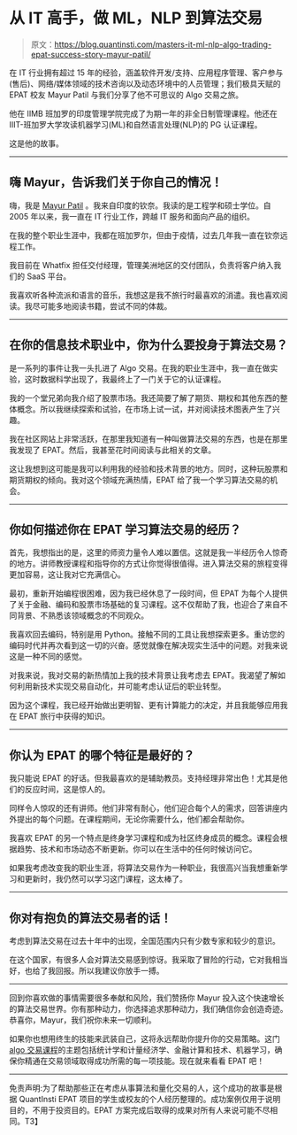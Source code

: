 # 从 IT 高手，做 ML，NLP 到算法交易

> 原文：<https://blog.quantinsti.com/masters-it-ml-nlp-algo-trading-epat-success-story-mayur-patil/>

在 IT 行业拥有超过 15 年的经验，涵盖软件开发/支持、应用程序管理、客户参与(售后)、网络/媒体领域的技术咨询以及动态环境中的人员管理；我们极具天赋的 EPAT 校友 Mayur Patil 与我们分享了他不可思议的 Algo 交易之旅。

他在 IIMB 班加罗的印度管理学院完成了为期一年的非全日制管理课程。他还在 IIIT-班加罗大学攻读机器学习(ML)和自然语言处理(NLP)的 PG 认证课程。

这是他的故事。

* * *

## 嗨 Mayur，告诉我们关于你自己的情况！

嗨，我是 [Mayur Patil](https://www.linkedin.com/in/mayurpatilg/) 。我来自印度的钦奈。我读的是工程学和硕士学位。自 2005 年以来，我一直在 IT 行业工作，跨越 IT 服务和面向产品的组织。

在我的整个职业生涯中，我都在班加罗尔，但由于疫情，过去几年我一直在钦奈远程工作。

我目前在 Whatfix 担任交付经理，管理美洲地区的交付团队，负责将客户纳入我们的 SaaS 平台。

我喜欢听各种流派和语言的音乐，我想这是我不旅行时最喜欢的消遣。我也喜欢阅读。我尽可能多地阅读书籍，尝试不同的体裁。

* * *

## 在你的信息技术职业中，你为什么要投身于算法交易？

是一系列的事件让我一头扎进了 Algo 交易。在我的职业生涯中，我一直在做实验，这时数据科学出现了，我最终上了一门关于它的认证课程。

我的一个堂兄弟向我介绍了股票市场。我还简要了解了期货、期权和其他东西的整体概念。所以我继续探索和试验，在市场上试一试，并对阅读技术图表产生了兴趣。

我在社区网站上非常活跃，在那里我知道有一种叫做算法交易的东西，也是在那里我发现了 EPAT。然后，我甚至花时间阅读与此相关的文章。

这让我想到这可能是我可以利用我的经验和技术背景的地方。同时，这种玩股票和期货期权的倾向。我对这个领域充满热情，EPAT 给了我一个学习算法交易的机会。

* * *

## 你如何描述你在 EPAT 学习算法交易的经历？

首先，我想指出的是，这里的师资力量令人难以置信。这就是我一半经历令人惊奇的地方。讲师教授课程和指导你的方式让你觉得很值得。进入算法交易的旅程变得更加容易，这让我对它充满信心。

最初，重新开始编程很困难，因为我已经休息了一段时间，但 EPAT 为每个人提供了关于金融、编码和股票市场基础的复习课程。这不仅帮助了我，也迎合了来自不同背景、不熟悉该领域概念的不同观众。

我喜欢回去编码，特别是用 Python。接触不同的工具让我想探索更多。重访您的编码时代并再次看到这一切的兴奋。感觉就像在解决现实生活中的问题。对我来说这是一种不同的感觉。

对我来说，我对交易的新热情加上我的技术背景让我考虑去 EPAT。我渴望了解如何利用新技术实现交易自动化，并可能考虑认证后的职业转型。

因为这个课程，我已经开始做出更明智、更有计算能力的决定，并且我能够应用我在 EPAT 旅行中获得的知识。

* * *

## 你认为 EPAT 的哪个特征是最好的？

我只能说 EPAT 的好话。但我最喜欢的是辅助教员。支持经理非常出色！尤其是他们的反应时间，这是惊人的。

同样令人惊叹的还有讲师。他们非常有耐心，他们迎合每个人的需求，回答讲座内外提出的每个问题。在课程期间，无论你需要什么，他们都会帮助你。

我喜欢 EPAT 的另一个特点是终身学习课程和成为社区终身成员的概念。课程会根据趋势、技术和市场动态不断更新。你可以在生活中的任何时候访问它。

如果我考虑改变我的职业生涯，将算法交易作为一种职业，我很高兴当我想重新学习和更新时，我仍然可以学习这门课程，这太棒了。

* * *

## 你对有抱负的算法交易者的话！

考虑到算法交易在过去十年中的出现，全国范围内只有少数专家和较少的意识。

在这个国家，有很多人会对算法交易感到惊讶。我采取了冒险的行动，它对我相当好，也给了我回报。所以我建议你放手一搏。

* * *

回到你喜欢做的事情需要很多奉献和风险，我们赞扬你 Mayur 投入这个快速增长的算法交易世界。你有那种动力，你选择追求那种动力，我们确信你会创造奇迹。恭喜你，Mayur，我们祝你未来一切顺利。

如果你也想用终生的技能来武装自己，这将永远帮助你提升你的交易策略。这门 [algo 交易课程](https://www.quantinsti.com/epat)的主题包括统计学和计量经济学、金融计算和技术、机器学习，确保你精通在交易领域取得成功所需的每一项技能。现在就来看看 EPAT 吧！

* * *

免责声明:为了帮助那些正在考虑从事算法和量化交易的人，这个成功的故事是根据 QuantInsti EPAT 项目的学生或校友的个人经历整理的。成功案例仅用于说明目的，不用于投资目的。EPAT 方案完成后取得的成果对所有人来说可能不尽相同。T3】